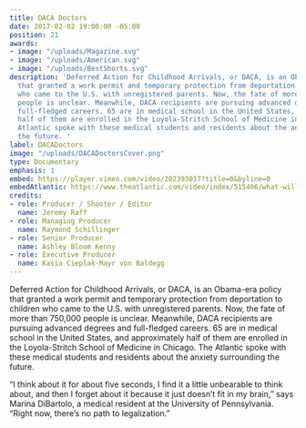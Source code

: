 ```yaml
---
title: DACA Doctors
date: 2017-02-02 19:00:00 -05:00
position: 21
awards:
- image: "/uploads/Magazine.svg"
- image: "/uploads/American.svg"
- image: "/uploads/BestShorts.svg"
description: 'Deferred Action for Childhood Arrivals, or DACA, is an Obama-era policy
  that granted a work permit and temporary protection from deportation to children
  who came to the U.S. with unregistered parents. Now, the fate of more than 750,000
  people is unclear. Meanwhile, DACA recipients are pursuing advanced degrees and
  full-fledged careers. 65 are in medical school in the United States, and approximately
  half of them are enrolled in the Loyola-Stritch School of Medicine in Chicago. The
  Atlantic spoke with these medical students and residents about the anxiety surrounding
  the future. '
label: DACADoctors
image: "/uploads/DACADoctorsCover.png"
type: Documentary
emphasis: 1
embed: https://player.vimeo.com/video/202393017?title=0&byline=0
embedAtlantic: https://www.theatlantic.com/video/index/515466/what-will-happen-to-undocumented-doctors/
credits:
- role: Producer / Shooter / Editor
  name: Jeremy Raff
- role: Managing Producer
  name: Raymond Schillinger
- role: Senior Producer
  name: Ashley Bloom Kenny
- role: Executive Producer
  name: Kasia Cieplak-Mayr von Baldegg
---
```


Deferred Action for Childhood Arrivals, or DACA, is an Obama-era policy that granted a work permit and temporary protection from deportation to children who came to the U.S. with unregistered parents. Now, the fate of more than 750,000 people is unclear. Meanwhile, DACA recipients are pursuing advanced degrees and full-fledged careers. 65 are in medical school in the United States, and approximately half of them are enrolled in the Loyola-Stritch School of Medicine in Chicago. The Atlantic spoke with these medical students and residents about the anxiety surrounding the future. 

“I think about it for about five seconds, I find it a little unbearable to think about, and then I forget about it because it just doesn’t fit in my brain,” says Marina DiBartolo, a medical resident at the University of Pennsylvania. “Right now, there’s no path to legalization.”